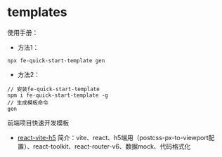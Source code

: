 # templates

使用手册：
- 方法1：
```
npx fe-quick-start-template gen
```
- 方法2：
```
// 安装fe-quick-start-template
npm i fe-quick-start-template -g
// 生成模板命令
gen
```

前端项目快速开发模板
- [react-vite-h5](https://github.com/racheljoin/templates/tree/main/templates/react-vite-h5#readme)
  简介：vite、react、h5端用（postcss-px-to-viewport配置）、react-toolkit、react-router-v6、数据mock、代码格式化
